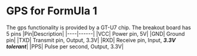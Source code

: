 # GPS for FormUla 1
The gps functionality is provided by a GT-U7 chip. The breakout board has 5 pins
|Pin|Description|
|----|------|
|VCC| Power pin, 5V|
|GND| Ground pin|
|TXD| Transmit pin, Output, 3.3V|
|RXD| Receive pin, Input, ***3.3V tolerant***|
|PPS| Pulse per second, Output, 3.3V|


